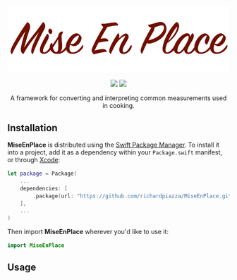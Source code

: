 <p align="center">
    <img src="Resources/MiseEnPlace.png" width="1000" max-width="90%" alt="MiseEnPlace" />
</p>

<p align="center">
  <img src="https://github.com/richardpiazza/MiseEnPlace/workflows/Swift/badge.svg?branch=main" />
  <img src="https://img.shields.io/badge/Swift-5.9-orange.svg" />
</p>

<p align="center">A framework for converting and interpreting common measurements used in cooking.</p>

## Installation

**MiseEnPlace** is distributed using the [Swift Package Manager](https://swift.org/package-manager). To install it into a project, add it as a dependency within your `Package.swift` manifest, or through [Xcode](https://developer.apple.com/documentation/xcode/adding_package_dependencies_to_your_app):

```swift
let package = Package(
    ...
    dependencies: [
        .package(url: "https://github.com/richardpiazza/MiseEnPlace.git", .upToNextMinor(from: "5.0.0"))
    ],
    ...
)
```

Then import **MiseEnPlace** wherever you'd like to use it:

```swift
import MiseEnPlace
```

## Usage

